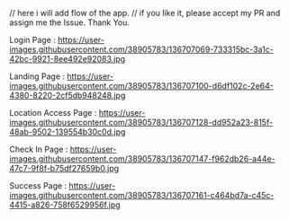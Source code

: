 // here i will add flow of the app.
// if you like it, please accept my PR and assign me the Issue. Thank You.

Login Page : https://user-images.githubusercontent.com/38905783/136707069-733315bc-3a1c-42bc-9921-8ee492e92083.jpg

Landing Page : https://user-images.githubusercontent.com/38905783/136707100-d6df102c-2e64-4380-8220-2cf5db948248.jpg

Location Access Page : https://user-images.githubusercontent.com/38905783/136707128-dd952a23-815f-48ab-9502-139554b30c0d.jpg

Check In Page : https://user-images.githubusercontent.com/38905783/136707147-f962db26-a44e-47c7-9f8f-b75df27659b0.jpg

Success Page : https://user-images.githubusercontent.com/38905783/136707161-c464bd7a-c45c-4415-a826-758f6529956f.jpg